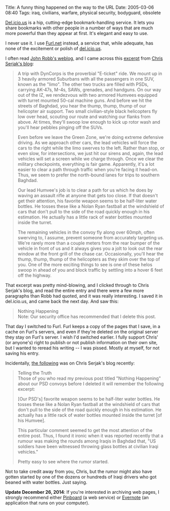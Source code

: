 Title: A funny thing happened on the way to the URL
Date: 2005-03-06 08:40
Tags: iraq, civilians, warfare, physical security, bodyguard, obsolete

[Del.icio.us](http://del.icio.us/) is a hip, cutting-edge
bookmark-handling service. It lets you share bookmarks with other people
in a number of ways that are much more powerful than they appear at
first. It's elegant and easy to use.

I never use it. I use [Furl.net](http://furl.net) instead, a service
that, while adequate, has none of the excitement or polish of
[del.icio.us](http://del.icio.us/).

I often read [John Robb's weblog](http://jrobb.mindplex.org/), and I
came across this [excerpt](http://jrobb.mindplex.org/2005/02/10.html)
from [Chris Serjak's blog](http://serjak.blogspot.com/):

> A trip with DynCorps is the proverbial "E-ticket" ride. We mount up in
> 3 heavily armored Suburbans with all the passengers in one SUV, known
> as the "limo". The other two trucks are filled with PSDs, carrying
> AK-47s, M-4s, SAWs, grenades, and handguns. On our way out of the IZ,
> we rendezvous with two armored Humvees equipped with turret mounted
> 50-cal machine guns. And before we hit the streets of Baghdad, you
> hear the thump, thump, thump of our helicopter air support. Two small
> civilian-style black helicopters fly low over head, scouting our route
> and watching our flanks from above. At times, they'll swoop low enough
> to kick up rotor wash and you'll hear pebbles pinging off the SUVs.
>
> Even before we leave the Green Zone, we're doing extreme defensive
> driving. As we approach other cars, the lead vehicles will force the
> cars to the right while the limo swerves to the left. Rather than
> stop, or even slow, for intersections, we just hit our sirens and,
> again, the lead vehicles will set a screen while we charge through.
> Once we clear the military checkpoints, everything is fair game.
> Apparently, it's a lot easier to clear a path through traffic when
> you're facing it head-on. Thus, we seem to prefer the north-bound
> lanes for trips to southern Baghdad.
>
> Our lead Humvee's job is to clear a path for us which he does by
> waving an assault rifle at anyone that gets too close. If that doesn't
> get their attention, his favorite weapon seems to be half-liter water
> bottles. He tosses these like a Nolan Ryan fastball at the windshield
> of cars that don't pull to the side of the road quickly enough in his
> estimation. He actually has a little rack of water bottles mounted
> inside the turret.
>
> The remaining vehicles in the convoy fly along over 60mph, often
> swerving to, I assume, prevent someone from accurately targeting us.
> We're rarely more than a couple meters from the rear bumper of the
> vehicle in front of us and it always gives you a jolt to look out the
> rear window at the front grill of the chase car. Occasionally, you'll
> hear the thump, thump, thump of the helicopters as they skim over the
> top of you. One of the more exciting things to see is one of these
> helos swoop in ahead of you and block traffic by settling into a hover
> 6 feet off the highway.

That excerpt was pretty mind-blowing, and I clicked through to Chris
Serjak's blog, and read the entire entry and there were a few more
paragraphs than Robb had quoted, and it was really interesting. I saved
it in del.icio.us, and came back the next day. And saw this:

> Nothing Happening  
>  Note: Our security office has recommended that I delete this post.

That day I switched to Furl. Furl keeps a copy of the pages that I save,
in a cache on Furl's servers, and even if they're deleted on the
original server they stay on Furl's server. I wish I'd switched earlier.
I fully support Chris' (or anyone's) right to publish or not publish
information on their own site, but I wanted to reread his writing -- I
was pissed. Mostly at myself, for not saving his entry.

Incidentally, [the
following](http://serjak.blogspot.com/2005/03/telling-truth.html) was on
Chris Serjak's blog recently:

> Telling the Truth  
>  Those of you who read my previous post titled "Nothing Happening"
> about our PSD convoys before I deleted it will remember the following
> excerpt:
>
> [Our PSD's] favorite weapon seems to be half-liter water bottles. He
> tosses these like a Nolan Ryan fastball at the windshield of cars that
> don't pull to the side of the road quickly enough in his estimation.
> He actually has a little rack of water bottles mounted inside the
> turret [of his Humvee].
>
> This particular comment seemed to get the most attention of the entire
> post. Thus, I found it ironic when it was reported recently that a
> rumour was making the rounds among Iraqis in Baghdad that, "US
> soldiers have been witnessed throwing glass bottles at civilian Iraqi
> vehicles."
>
> Pretty easy to see where the rumor started.

Not to take credit away from you, Chris, but the rumor might also have
gotten started by one of the dozens or hundreds of Iraqi drivers who got
beaned with water bottles. Just saying.

__Update December 26, 2014__: If you're interested in archiving web pages,
I strongly recommend either [Pinboard](https://pinboard.in/) (a web
service) or [Evernote](https://evernote.com/) (an application that
runs on your computer).

